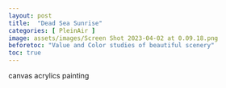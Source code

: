 ```yaml
---
layout: post
title:  "Dead Sea Sunrise"
categories: [ PleinAir ]
image: assets/images/Screen Shot 2023-04-02 at 0.09.18.png
beforetoc: "Value and Color studies of beautiful scenery"
toc: true
---
```

canvas acrylics painting 